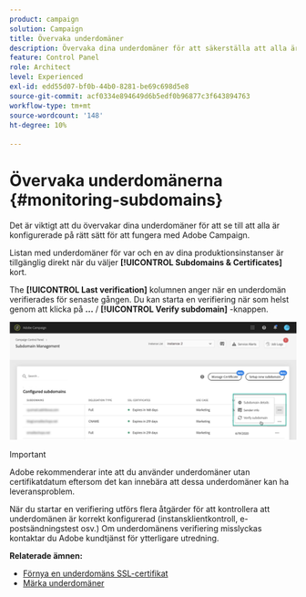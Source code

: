 ```yaml
---
product: campaign
solution: Campaign
title: Övervaka underdomäner
description: Övervaka dina underdomäner för att säkerställa att alla är korrekt konfigurerade för att fungera med Adobe Campaign.
feature: Control Panel
role: Architect
level: Experienced
exl-id: edd55d07-bf0b-44b0-8281-be69c698d5e8
source-git-commit: acf0334e894649d6b5edf0b96877c3f643894763
workflow-type: tm+mt
source-wordcount: '148'
ht-degree: 10%

---
```



# Övervaka underdomänerna {#monitoring-subdomains}

Det är viktigt att du övervakar dina underdomäner för att se till att alla är konfigurerade på rätt sätt för att fungera med Adobe Campaign.

Listan med underdomäner för var och en av dina produktionsinstanser är tillgänglig direkt när du väljer **[!UICONTROL Subdomains & Certificates]** kort.

The **[!UICONTROL Last verification]** kolumnen anger när en underdomän verifierades för senaste gången. Du kan starta en verifiering när som helst genom att klicka på **...** / **[!UICONTROL Verify subdomain]** -knappen.

![](assets/subdomain_verification.png)

>[!IMPORTANT]
>
>Adobe rekommenderar inte att du använder underdomäner utan certifikatdatum eftersom det kan innebära att dessa underdomäner kan ha leveransproblem.

När du startar en verifiering utförs flera åtgärder för att kontrollera att underdomänen är korrekt konfigurerad (instansklientkontroll, e-postsändningstest osv.) Om underdomänens verifiering misslyckas kontaktar du Adobe kundtjänst för ytterligare utredning.

**Relaterade ämnen:**

* [Förnya en underdomäns SSL-certifikat](../../subdomains-certificates/using/renewing-subdomain-certificate.md)
* [Märka underdomäner](../../subdomains-certificates/using/subdomains-branding.md)
